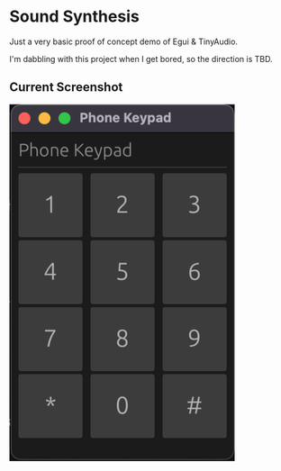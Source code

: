 # Sound Synthesis

Just a very basic proof of concept demo of Egui & TinyAudio.

I'm dabbling with this project when I get bored, so the direction is TBD.

## Current Screenshot
<img src="screenshots/current-state.png" width="400">
